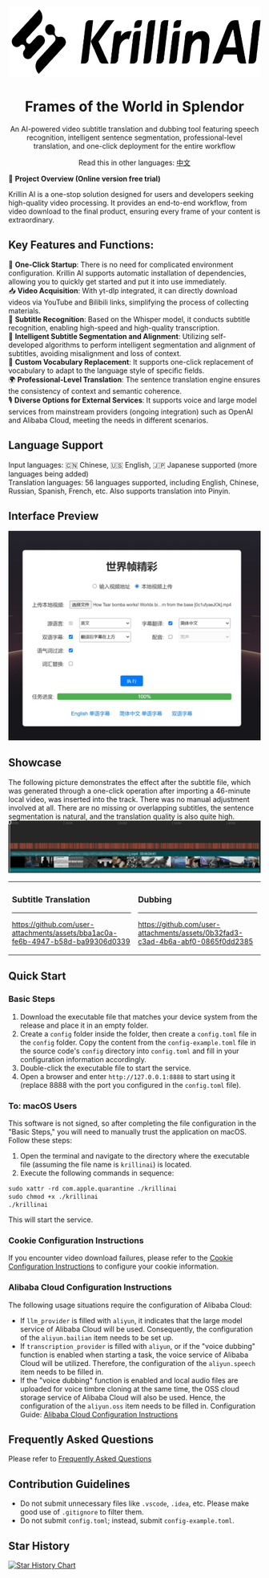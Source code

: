 <div align="center">
  <img src="./images/logo.png" alt="KrillinAI" height="140">

  # Frames of the World in Splendor

  <p>An AI-powered video subtitle translation and dubbing tool featuring speech recognition, intelligent sentence segmentation, professional-level translation, and one-click deployment for the entire workflow</p>

  Read this in other languages: [中文](../README.md)

</div>

🚀 **Project Overview (Online version free trial)**

Krillin AI is a one-stop solution designed for users and developers seeking high-quality video processing. It provides an end-to-end workflow, from video download to the final product, ensuring every frame of your content is extraordinary.

## Key Features and Functions:
🎯 **One-Click Startup**: There is no need for complicated environment configuration. Krillin AI supports automatic installation of dependencies, allowing you to quickly get started and put it into use immediately.  
📥 **Video Acquisition**: With yt-dlp integrated, it can directly download videos via YouTube and Bilibili links, simplifying the process of collecting materials.  
📜 **Subtitle Recognition**: Based on the Whisper model, it conducts subtitle recognition, enabling high-speed and high-quality transcription.  
🧠 **Intelligent Subtitle Segmentation and Alignment**: Utilizing self-developed algorithms to perform intelligent segmentation and alignment of subtitles, avoiding misalignment and loss of context.  
🔄 **Custom Vocabulary Replacement**: It supports one-click replacement of vocabulary to adapt to the language style of specific fields.  
🌍 **Professional-Level Translation**: The sentence translation engine ensures the consistency of context and semantic coherence.  
🎙️ **Diverse Options for External Services**: It supports voice and large model services from mainstream providers (ongoing integration) such as OpenAI and Alibaba Cloud, meeting the needs in different scenarios.

## Language Support
Input languages: 🇨🇳 Chinese, 🇺🇸 English, 🇯🇵 Japanese supported (more languages being added)  
Translation languages: 56 languages supported, including English, Chinese, Russian, Spanish, French, etc. Also supports translation into Pinyin.

## Interface Preview
![界面预览](./images/ui.jpg)

## Showcase
The following picture demonstrates the effect after the subtitle file, which was generated through a one-click operation after importing a 46-minute local video, was inserted into the track. There was no manual adjustment involved at all. There are no missing or overlapping subtitles, the sentence segmentation is natural, and the translation quality is also quite high.
![Alignment](./images/alignment.png)

<table>
<tr>
<td width="50%">

### Subtitle Translation
---
https://github.com/user-attachments/assets/bba1ac0a-fe6b-4947-b58d-ba99306d0339

</td>
<td width="50%">

### Dubbing
---
https://github.com/user-attachments/assets/0b32fad3-c3ad-4b6a-abf0-0865f0dd2385

</td>
</tr>
</table>

## Quick Start
### Basic Steps
1. Download the executable file that matches your device system from the release and place it in an empty folder.
2. Create a `config` folder inside the folder, then create a `config.toml` file in the `config` folder. Copy the content from the `config-example.toml` file in the source code's `config` directory into `config.toml` and fill in your configuration information accordingly.
3. Double-click the executable file to start the service.
4. Open a browser and enter `http://127.0.0.1:8888` to start using it (replace 8888 with the port you configured in the `config.toml` file).

### To: macOS Users
This software is not signed, so after completing the file configuration in the "Basic Steps," you will need to manually trust the application on macOS. Follow these steps:
1. Open the terminal and navigate to the directory where the executable file (assuming the file name is `krillinai`) is located.
2. Execute the following commands in sequence:
```
sudo xattr -rd com.apple.quarantine ./krillinai
sudo chmod +x ./krillinai
./krillinai
```
This will start the service.

### Cookie Configuration Instructions

If you encounter video download failures, please refer to the [Cookie Configuration Instructions](./get_cookies.md) to configure your cookie information.

### Alibaba Cloud Configuration Instructions
The following usage situations require the configuration of Alibaba Cloud:
* If `llm_provider` is filled with `aliyun`, it indicates that the large model service of Alibaba Cloud will be used. Consequently, the configuration of the `aliyun.bailian` item needs to be set up.
* If `transcription_provider` is filled with `aliyun`, or if the "voice dubbing" function is enabled when starting a task, the voice service of Alibaba Cloud will be utilized. Therefore, the configuration of the `aliyun.speech` item needs to be filled in.
* If the "voice dubbing" function is enabled and local audio files are uploaded for voice timbre cloning at the same time, the OSS cloud storage service of Alibaba Cloud will also be used. Hence, the configuration of the `aliyun.oss` item needs to be filled in.
Configuration Guide: [Alibaba Cloud Configuration Instructions](./aliyun.md)

## Frequently Asked Questions
Please refer to [Frequently Asked Questions](./faq.md)

## Contribution Guidelines

- Do not submit unnecessary files like `.vscode`, `.idea`, etc. Please make good use of `.gitignore` to filter them.
- Do not submit `config.toml`; instead, submit `config-example.toml`.

## Star History

[![Star History Chart](https://api.star-history.com/svg?repos=krillinai/KrillinAI&type=Date)](https://star-history.com/#krillinai/KrillinAI&Date)
